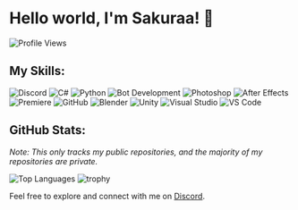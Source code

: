 # Hello world, I'm Sakuraa! 👋
![Profile Views](https://komarev.com/ghpvc/?username=SakuraaDevelopment&style=flat-square&color=orange)

## My Skills:
![Discord](https://skillicons.dev/icons?i=discord) ![C#](https://skillicons.dev/icons?i=cs) ![Python](https://skillicons.dev/icons?i=py) ![Bot Development](https://skillicons.dev/icons?i=bots) ![Photoshop](https://skillicons.dev/icons?i=ps) ![After Effects](https://skillicons.dev/icons?i=ae) ![Premiere](https://skillicons.dev/icons?i=pr) ![GitHub](https://skillicons.dev/icons?i=github) ![Blender](https://skillicons.dev/icons?i=blender) ![Unity](https://skillicons.dev/icons?i=unity) ![Visual Studio](https://skillicons.dev/icons?i=visualstudio) ![VS Code](https://skillicons.dev/icons?i=vscode)


## GitHub Stats:
*Note: This only tracks my public repositories, and the majority of my repositories are private.*

![Top Languages](https://github-readme-stats.vercel.app/api/top-langs/?username=SakuraaDevelopment&theme=dracula&show_icons=true)
![trophy](https://github-profile-trophy.vercel.app/?username=SakuraaDevelopment&title=Joined2020,Commits,Experience&theme=onedark)

Feel free to explore and connect with me on [Discord](https://discord.gg/sakuraas-stump-728015594032594989).
